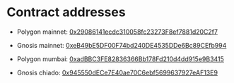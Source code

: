 # Contract addresses

- Polygon mainnet: [0x29086141ecdc310058fc23273F8ef7881d20C2f7](https://polygonscan.com/address/0x29086141ecdc310058fc23273F8ef7881d20C2f7#code)

- Gnosis mainnet: [0xeB49bE5DF00F74bd240DE4535DDe6Bc89CEfb994](https://gnosisscan.io/address/0xeB49bE5DF00F74bd240DE4535DDe6Bc89CEfb994#code)

- Polygon mumbai: [0xadBBC3FE82836366Bb178Fd210d4dd915e9B3415](https://mumbai.polygonscan.com/address/0xadBBC3FE82836366Bb178Fd210d4dd915e9B3415#code)

- Gnosis chiado: [0x945550dECe7E40ae70C6ebf5699637927eAF13E9](https://blockscout.com/gnosis/chiado/address/0x945550dECe7E40ae70C6ebf5699637927eAF13E9)
